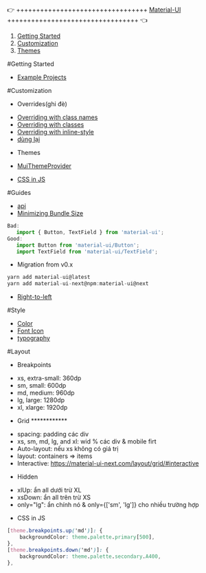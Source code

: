 👉 +++++++++++++++++++++++++++++++++ [Material-UI](http://www.material-ui.com) +++++++++++++++++++++++++++++++++ 👈

1. [Getting Started](#getting-started)
1. [Customization](#customization)
1. [Themes](#themes)

#Getting Started
- [Example Projects](https://material-ui-next.com/getting-started/example-projects/#example-projects)

#Customization
- Overrides(ghi đè)

+ [Overriding with class names](https://material-ui-next.com/customization/overrides/#overriding-with-class-names)
+ [Overriding with classes](https://material-ui-next.com/customization/overrides/#overriding-with-classes)
+ [Overriding with inline-style](https://material-ui-next.com/customization/overrides/#overriding-with-inline-style)
+ [dùng lại](https://material-ui-next.com/customization/overrides/#2-specific-variation-of-a-component)
- Themes
+ [MuiThemeProvider](https://material-ui-next.com/customization/themes/)

- [CSS in JS](https://material-ui-next.com/customization/css-in-js/)

#Guides
- [api](https://material-ui-next.com/guides/api/)
- [Minimizing Bundle Size](https://material-ui-next.com/guides/minimizing-bundle-size/)
```js
Bad:
   import { Button, TextField } from 'material-ui';
Good:
   import Button from 'material-ui/Button';
   import TextField from 'material-ui/TextField';
```
- Migration from v0.x
```js
yarn add material-ui@latest
yarn add material-ui-next@npm:material-ui@next
```
- [Right-to-left](https://material-ui-next.com/guides/right-to-left/)

#Style
- [Color](https://material-ui-next.com/style/color/#color)
- [Font Icon](https://material-ui-next.com/style/icons/)
- [typography](https://material-ui-next.com/style/typography/#typography)

#Layout
- Breakpoints
+ xs, extra-small: 360dp
+ sm, small: 600dp
+ md, medium: 960dp
+ lg, large: 1280dp
+ xl, xlarge: 1920dp

- Grid ************
+ spacing: padding các div
+ xs, sm, md, lg, and xl: wid % các div & mobile firt
+ Auto-layout: nếu xs không có giá trị
+ layout: containers => items
+ Interactive: https://material-ui-next.com/layout/grid/#interactive

- Hidden
+ xlUp: ẩn all dưới trừ XL
+ xsDown: ẩn all trên trừ XS
+ only="lg": ẩn chính nó & only={['sm', 'lg']} cho nhiều trường hợp

- CSS in JS
```css
[theme.breakpoints.up('md')]: {
    backgroundColor: theme.palette.primary[500],
},
[theme.breakpoints.down('md')]: {
    backgroundColor: theme.palette.secondary.A400,
},
```